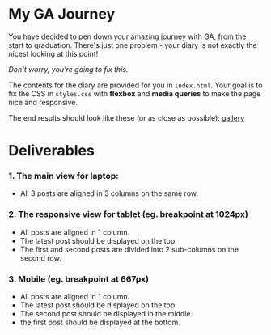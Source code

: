 # My GA Journey

You have decided to pen down your amazing journey with GA, from the start to graduation. There's just one problem - your diary is not exactly the nicest looking at this point!

*Don't worry, you're going to fix this.*

The contents for the diary are provided for you in `index.html`. Your goal is to fix the CSS in `styles.css` with **flexbox** and **media queries** to make the page nice and responsive.

The end results should look like these (or as close as possible): [gallery](https://github.com/wdi-sg/ga-journal/tree/master/gallery)

# Deliverables
### 1. The main view for laptop:
- All 3 posts are aligned in 3 columns on the same row.

### 2. The responsive view for tablet (eg. breakpoint at 1024px)
- All posts are aligned in 1 column.
- The latest post should be displayed on the top.
- The first and second posts are divided into 2 sub-columns on the second row.

### 3. Mobile (eg. breakpoint at 667px)
- All posts are aligned in 1 column.
- The latest post should be displayed on the top.
- The second post should be displayed in the middle.
- the first post should be displayed at the bottom.
